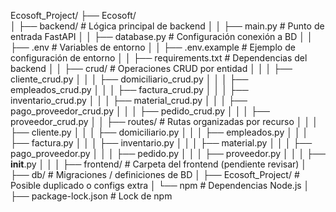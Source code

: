 Ecosoft_Project/
├── Ecosoft/                   
│   ├── backend/               # Lógica principal de backend
│   │   ├── main.py            # Punto de entrada FastAPI
│   │   ├── database.py        # Configuración conexión a BD
│   │   ├── .env               # Variables de entorno
│   │   ├── .env.example       # Ejemplo de configuración de entorno
│   │   ├── requirements.txt   # Dependencias del backend
│   │   ├── crud/              # Operaciones CRUD por entidad
│   │   │   ├── cliente_crud.py
│   │   │   ├── domiciliario_crud.py
│   │   │   ├── empleados_crud.py
│   │   │   ├── factura_crud.py
│   │   │   ├── inventario_crud.py
│   │   │   ├── material_crud.py
│   │   │   ├── pago_proveedor_crud.py
│   │   │   ├── pedido_crud.py
│   │   │   ├── proveedor_crud.py
│   │   ├── routes/            # Rutas organizadas por recurso
│   │   │   ├── cliente.py
│   │   │   ├── domiciliario.py
│   │   │   ├── empleados.py
│   │   │   ├── factura.py
│   │   │   ├── inventario.py
│   │   │   ├── material.py
│   │   │   ├── pago_proveedor.py
│   │   │   ├── pedido.py
│   │   │   ├── proveedor.py
│   │   │   ├── __init__.py
│   │
│   ├── frontend/              # Carpeta del frontend (pendiente revisar)
│   ├── db/                    # Migraciones / definiciones de BD
│   ├── Ecosoft_Project/       # Posible duplicado o configs extra
│   └── npm                    # Dependencias Node.js
│
├── package-lock.json          # Lock de npm
